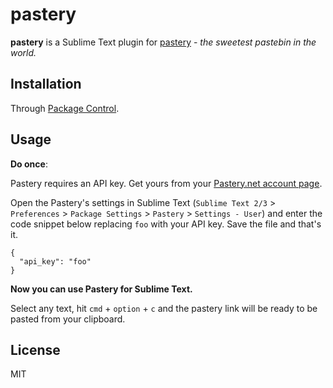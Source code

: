 # pastery

**pastery** is a Sublime Text plugin for [pastery][p] - *the sweetest pastebin in the world.*

## Installation

Through [Package Control][pc].

## Usage

**Do once**:

Pastery requires an API key. Get yours from your [Pastery.net account page][account].

Open the Pastery's settings in Sublime Text (`Sublime Text 2/3` > `Preferences` > `Package Settings` > `Pastery` > `Settings - User`) and enter the code snippet below replacing `foo` with your API key. Save the file and that's it.

    {
      "api_key": "foo"
    }

**Now you can use Pastery for Sublime Text.**

Select any text, hit `cmd` + `option` + `c` and the pastery link will be ready to be pasted from your clipboard.

## License

MIT

[p]: http://pastery.net
[account]: https://www.pastery.net/account/
[pc]: https://packagecontrol.io/packages/Pastery
